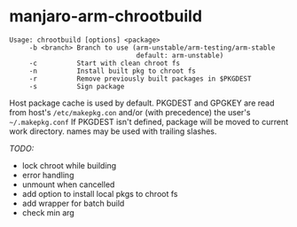 # manjaro-arm-chrootbuild

```
Usage: chrootbuild [options] <package>
     -b <branch> Branch to use (arm-unstable/arm-testing/arm-stable
                                default: arm-unstable)
     -c          Start with clean chroot fs
     -n          Install built pkg to chroot fs
     -r          Remove previously built packages in $PKGDEST
     -s          Sign package
```

Host package cache is used by default.
PKGDEST and GPGKEY are read from host's `/etc/makepkg.con` and/or (with precedence) the user's `~/.makepkg.conf`
If PKGDEST isn't defined, package will be moved to current work directory.
<package> names may be used with trailing slashes.

_TODO:_
- lock chroot while building
- error handling
- unmount when cancelled
- add option to install local pkgs to chroot fs
- add wrapper for batch build
- check min arg
